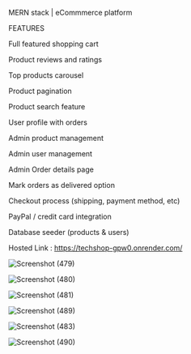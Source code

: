 MERN stack | eCommmerce platform 

FEATURES 

Full featured shopping cart

Product reviews and ratings

Top products carousel

Product pagination

Product search feature

User profile with orders

Admin product management

Admin user management

Admin Order details page

Mark orders as delivered option

Checkout process (shipping, payment method, etc)

PayPal / credit card integration

Database seeder (products & users)

Hosted Link : https://techshop-gpw0.onrender.com/

![Screenshot (479)](https://github.com/user-attachments/assets/6ed21934-02b0-43e6-be40-b53b46fc640d)

![Screenshot (480)](https://github.com/user-attachments/assets/6f85e8be-d5b8-4206-a7c8-9818d6645cdc)

![Screenshot (481)](https://github.com/user-attachments/assets/02fab610-9618-4692-802e-32a53c33da6f)

![Screenshot (489)](https://github.com/user-attachments/assets/c949ffff-7cd5-44ec-9be9-435addf7f908)

![Screenshot (483)](https://github.com/user-attachments/assets/01e29fea-b352-44be-92a5-c466b6ded07c)

![Screenshot (490)](https://github.com/user-attachments/assets/fb34c682-52eb-42d9-be02-0f4b9af86edf)

